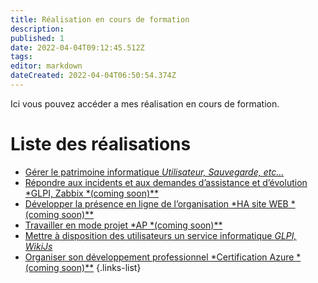 ```yaml
---
title: Réalisation en cours de formation
description: 
published: 1
date: 2022-04-04T09:12:45.512Z
tags: 
editor: markdown
dateCreated: 2022-04-04T06:50:54.374Z
---
```


Ici vous pouvez accéder a mes réalisation en cours de formation.
# Liste des réalisations
- [Gérer le patrimoine informatique *Utilisateur, Sauvegarde, etc...*](/Realisationformation/GestionPatrimoine) 
- [Répondre aux incidents et aux demandes d’assistance et d’évolution *GLPI, Zabbix *(coming soon)**](/Realisationformation/Incidents)
- [Développer la présence en ligne de l’organisation *HA site WEB *(coming soon)**](/Realisationformation/PresenceEnLigne)
- [Travailler en mode projet *AP *(coming soon)**](/Realisationformation/AP)
- [Mettre à disposition des utilisateurs un service informatique *GLPI, WikiJs*](/Realisationformation/UtilisateursServices)
- [Organiser son développement professionnel *Certification Azure *(coming soon)**](/Realisationformation/DevPro)
{.links-list}